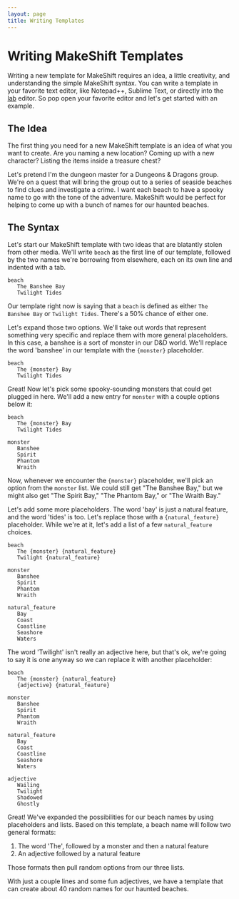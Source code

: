 ```yaml
---
layout: page
title: Writing Templates
---
```


# Writing MakeShift Templates
Writing a new template for MakeShift requires an idea, a little creativity, and understanding the simple MakeShift syntax. You can write a template in your favorite text editor, like Notepad++, Sublime Text, or directly into the [lab](lab.html) editor. So pop open your favorite editor and let's get started with an example.

## The Idea
The first thing you need for a new MakeShift template is an idea of what you want to create. Are you naming a new location? Coming up with a new character? Listing the items inside a treasure chest? 

Let's pretend I'm the dungeon master for a Dungeons & Dragons group. We're on a quest that will bring the group out to a series of seaside beaches to find clues and investigate a crime. I want each beach to have a spooky name to go with the tone of the adventure. MakeShift would be perfect for helping to come up with a bunch of names for our haunted beaches.

## The Syntax
Let's start our MakeShift template with two ideas that are blatantly stolen from other media. We'll write `beach` as the first line of our template, followed by the two names we're borrowing from elsewhere, each on its own line and indented with a tab.
```
beach
   The Banshee Bay
   Twilight Tides
```
Our template right now is saying that a `beach` is defined as either `The Banshee Bay` or `Twilight Tides`. There's a 50% chance of either one.

Let's expand those two options. We'll take out words that represent something very specific and replace them with more general placeholders. In this case, a banshee is a sort of monster in our D&D world. We'll replace the word 'banshee' in our template with the `{monster}` placeholder. 
```
beach
   The {monster} Bay
   Twilight Tides
```

Great! Now let's pick some spooky-sounding monsters that could get plugged in here. We'll add a new entry for `monster` with a couple options below it:
```
beach
   The {monster} Bay
   Twilight Tides

monster
   Banshee
   Spirit
   Phantom
   Wraith
```

Now, whenever we encounter the `{monster}` placeholder, we'll pick an option from the `monster` list. We could still get "The Banshee Bay," but we might also get "The Spirit Bay," "The Phantom Bay," or "The Wraith Bay."

Let's add some more placeholders. The word 'bay' is just a natural feature, and the word 'tides' is too. Let's replace those with a `{natural_feature}` placeholder. While we're at it, let's add a list of a few `natural_feature` choices.
```
beach
   The {monster} {natural_feature}
   Twilight {natural_feature}

monster
   Banshee
   Spirit
   Phantom
   Wraith

natural_feature
   Bay
   Coast
   Coastline
   Seashore
   Waters
```

The word 'Twilight' isn't really an adjective here, but that's ok, we're going to say it is one anyway so we can replace it with another placeholder:
```
beach
   The {monster} {natural_feature}
   {adjective} {natural_feature}

monster
   Banshee
   Spirit
   Phantom
   Wraith

natural_feature
   Bay
   Coast
   Coastline
   Seashore
   Waters

adjective
   Wailing
   Twilight
   Shadowed
   Ghostly
```

Great! We've expanded the possibilities for our beach names by using placeholders and lists. Based on this template, a beach name will follow two general formats:
1. The word 'The', followed by a monster and then a natural feature
2. An adjective followed by a natural feature

Those formats then pull random options from our three lists.

With just a couple lines and some fun adjectives, we have a template that can create about 40 random names for our haunted beaches.